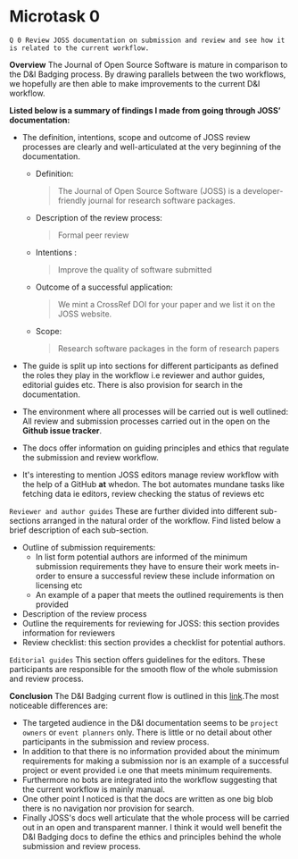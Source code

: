 # Microtask 0

`Q 0 Review JOSS documentation on submission and review and see how it is related to the current workflow.`

**Overview**
The Journal of Open Source Software is mature in comparison to the D&I Badging process. By drawing parallels between the two workflows, we hopefully are then able to make improvements to the current D&I workflow.

**Listed below is a summary of findings I made from going through JOSS’ documentation:**

- The definition, intentions, scope and outcome of JOSS review processes are clearly and well-articulated at the very beginning of the documentation.

  - Definition:
    > The Journal of Open Source Software (JOSS) is a developer-friendly journal for research software packages.
  - Description of the review process:
    > Formal peer review
  - Intentions :
    > Improve the quality of software submitted
  - Outcome of a successful application:
    > We mint a CrossRef DOI for your paper and we list it on the JOSS website.
  - Scope:
    > Research software packages in the form of research papers

- The guide is split up into sections for different participants as defined the roles they play in the workflow i.e reviewer and author guides, editorial guides etc. There is also provision for search in the documentation.

- The environment where all processes will be carried out is well outlined: All review and submission processes carried out in the open on the **Github issue tracker**.

- The docs offer information on guiding principles and ethics that regulate the submission and review workflow.

- It's interesting to mention JOSS editors manage review workflow with the help of a GitHub **at** whedon. The bot automates mundane tasks like fetching data ie editors, review checking the status of reviews etc

`Reviewer and author guides`
These are further divided into different sub-sections arranged in the natural order of the workflow. Find listed below a brief description of each sub-section.

- Outline of submission requirements:
  - In list form potential authors are informed of the minimum submission requirements they have to ensure their work meets in-order to ensure a successful review these include information on licensing etc
  - An example of a paper that meets the outlined requirements is then provided
- Description of the review process
- Outline the requirements for reviewing for JOSS: this section provides information for reviewers
- Review checklist: this section provides a checklist for potential authors.

`Editorial guides`
This section offers guidelines for the editors. These participants are responsible for the smooth flow of the whole submission and review process.

**Conclusion**
The D&I Badging current flow is outlined in this [link](https://github.com/badging/project-diversity-and-inclusion).The most noticeable differences are:

- The targeted audience in the D&I documentation seems to be `project owners` or `event planners` only. There is little or no detail about other participants in the submission and review process.
- In addition to that there is no information provided about the minimum requirements for making a submission nor is an example of a successful project or event provided i.e one that meets minimum requirements.
- Furthermore no bots are integrated into the workflow suggesting that the current workflow is mainly manual.
- One other point I noticed is that the docs are written as one big blob there is no navigation nor provision for search.
- Finally JOSS's docs well articulate that the whole process will be carried out in an open and transparent manner. I think it would well benefit the D&I Badging docs to define the ethics and principles behind the whole submission and review process.

